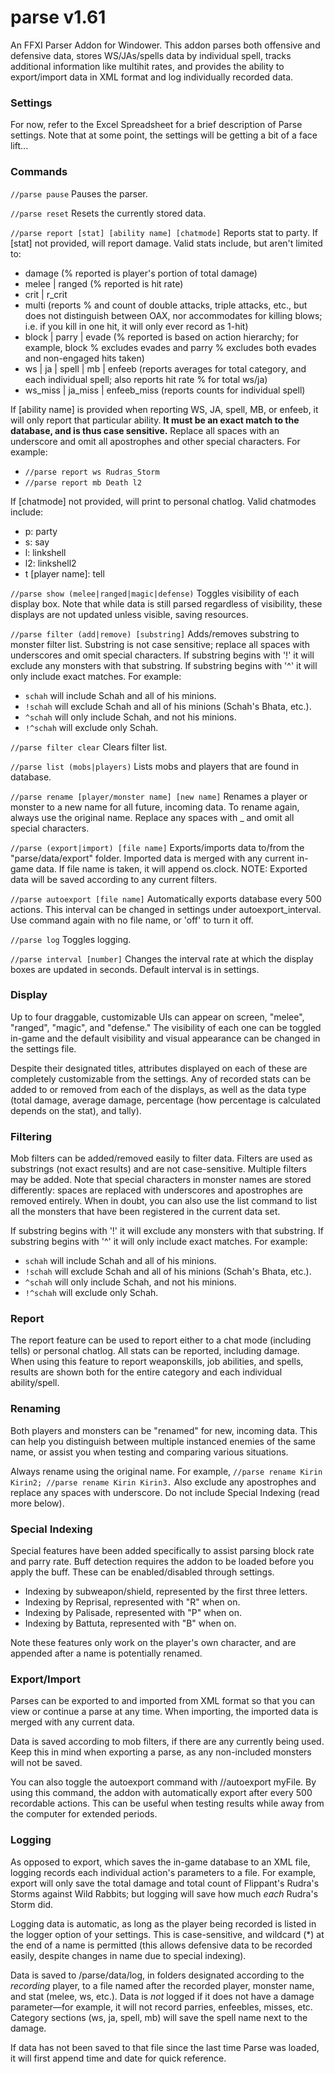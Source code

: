 # parse v1.61
An FFXI Parser Addon for Windower. This addon parses both offensive and defensive data, stores WS/JAs/spells data by individual spell, tracks additional information like multihit rates, and provides the ability to export/import data in XML format and log individually recorded data.

### Settings
For now, refer to the Excel Spreadsheet for a brief description of Parse settings. Note that at some point, the settings will be getting a bit of a face lift...

### Commands

`//parse pause`
Pauses the parser.

`//parse reset`
Resets the currently stored data.

`//parse report [stat] [ability name] [chatmode]` Reports stat to party. 
If [stat] not provided, will report damage. Valid stats include, but aren't limited to:
* damage (% reported is player's portion of total damage)
* melee | ranged (% reported is hit rate)
* crit | r_crit
* multi (reports % and count of double attacks, triple attacks, etc., but does not distinguish between OAX, nor accommodates for killing blows; i.e. if you kill in one hit, it will only ever record as 1-hit)
* block | parry | evade (% reported is based on action hierarchy; for example, block % excludes evades and parry % excludes both evades and non-engaged hits taken)
* ws | ja | spell | mb | enfeeb (reports averages for total category, and each individual spell; also reports hit rate % for total ws/ja)
* ws_miss | ja_miss | enfeeb_miss (reports counts for individual spell)

If [ability name] is provided when reporting WS, JA, spell, MB, or enfeeb, it will only report that particular ability. **It must be an exact match to the database, and is thus case sensitive.** Replace all spaces with an underscore and omit all apostrophes and other special characters. For example:
* `//parse report ws Rudras_Storm`
* `//parse report mb Death l2`

If [chatmode] not provided, will print to personal chatlog. Valid chatmodes include:
* p: party
* s: say
* l: linkshell
* l2: linkshell2
* t [player name]: tell

`//parse show (melee|ranged|magic|defense)`
Toggles visibility of each display box. Note that while data is still parsed regardless of visibility, these displays are not updated unless visible, saving resources.

`//parse filter (add|remove) [substring]`
Adds/removes substring to monster filter list. Substring is not case sensitive; replace all spaces with underscores and omit special characters. If substring begins with '!' it will exclude any monsters with that substring. If substring begins with '^' it will only include exact matches. For example:
* `schah` will include Schah and all of his minions.
* `!schah` will exclude Schah and all of his minions (Schah's Bhata, etc.).
* `^schah` will only include Schah, and not his minions. 
* `!^schah` will exclude only Schah.

`//parse filter clear`
Clears filter list.

`//parse list (mobs|players)`
Lists mobs and players that are found in database.

`//parse rename [player/monster name] [new name]`
Renames a player or monster to a new name for all future, incoming data. To rename again, always use the original name. Replace any spaces with _ and omit all special characters.

`//parse (export|import) [file name]`
Exports/imports data to/from the "parse/data/export" folder. Imported data is merged with any current in-game data. If file name is taken, it will append os.clock. NOTE: Exported data will be saved according to any current filters.

`//parse autoexport [file name]`
Automatically exports database every 500 actions. This interval can be changed in settings under autoexport_interval. Use command again with no file name, or 'off' to turn it off.

`//parse log`
Toggles logging.

`//parse interval [number]`
Changes the interval rate at which the display boxes are updated in seconds. Default interval is in settings.

### Display

Up to four draggable, customizable UIs can appear on screen, "melee", "ranged", "magic", and "defense." The visibility of each one can be toggled in-game and the default visibility and visual appearance can be changed in the settings file.

Despite their designated titles, attributes displayed on each of these are completely customizable from the settings. Any of recorded stats can be added to or removed from each of the displays, as well as the data type (total damage, average damage, percentage (how percentage is calculated depends on the stat), and tally).

### Filtering

Mob filters can be added/removed easily to filter data. Filters are used as substrings (not exact results) and are not case-sensitive. Multiple filters may be added. Note that special characters in monster names are stored differently: spaces are replaced with underscores and apostrophes are removed entirely. When in doubt, you can also use the list command to list all the monsters that have been registered in the current data set.

If substring begins with '!' it will exclude any monsters with that substring. If substring begins with '^' it will only include exact matches. For example:

* `schah` will include Schah and all of his minions.
* `!schah` will exclude Schah and all of his minions (Schah's Bhata, etc.).
* `^schah` will only include Schah, and not his minions. 
* `!^schah` will exclude only Schah.

### Report

The report feature can be used to report either to a chat mode (including tells) or personal chatlog. All stats can be reported, including damage. When using this feature to report weaponskills, job abilities, and spells, results are shown both for the entire category and each individual ability/spell.

### Renaming

Both players and monsters can be "renamed" for new, incoming data. This can help you distinguish between multiple instanced enemies of the same name, or assist you when testing and comparing various situations.

Always rename using the original name. For example, `//parse rename Kirin Kirin2; //parse rename Kirin Kirin3.` Also exclude any apostrophes and replace any spaces with underscore. Do not include Special Indexing (read more below).

### Special Indexing

Special features have been added specifically to assist parsing block rate and parry rate. Buff detection requires the addon to be loaded before you apply the buff. These can be enabled/disabled through settings.

* Indexing by subweapon/shield, represented by the first three letters.
* Indexing by Reprisal, represented with "R" when on.
* Indexing by Palisade, represented with "P" when on.
* Indexing by Battuta, represented with "B" when on.

Note these features only work on the player's own character, and are appended after a name is potentially renamed.

### Export/Import

Parses can be exported to and imported from XML format so that you can view or continue a parse at any time. When importing, the imported data is merged with any current data.

Data is saved according to mob filters, if there are any currently being used. Keep this in mind when exporting a parse, as any non-included monsters will not be saved.

You can also toggle the autoexport command with //autoexport myFile. By using this command, the addon with automatically export after every 500 recordable actions. This can be useful when testing results while away from the computer for extended periods.

### Logging
As opposed to export, which saves the in-game database to an XML file, logging records each individual action's parameters to a file. For example, export will only save the total damage and total count of Flippant's Rudra's Storms against Wild Rabbits; but logging will save how much *each* Rudra's Storm did.

Logging data is automatic, as long as the player being recorded is listed in the logger option of your settings. This is case-sensitive, and wildcard (\*) at the end of a name is permitted (this allows defensive data to be recorded easily, despite changes in name due to special indexing).

Data is saved to /parse/data/log, in folders designated according to the *recording* player, to a file named after the recorded player, monster name, and stat (melee, ws, etc.). Data is *not* logged if it does not have a damage parameter—for example, it will not record parries, enfeebles, misses, etc. Category sections (ws, ja, spell, mb) will save the spell name next to the damage.

If data has not been saved to that file since the last time Parse was loaded, it will first append time and date for quick reference.
